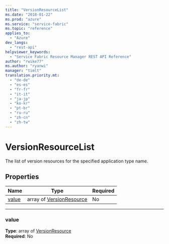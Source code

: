 ```yaml
---
title: "VersionResourceList"
ms.date: "2018-01-22"
ms.prod: "azure"
ms.service: "service-fabric"
ms.topic: "reference"
applies_to: 
  - "Azure"
dev_langs: 
  - "rest-api"
helpviewer_keywords: 
  - "Service Fabric Resource Manager REST API Reference"
author: "rwike77"
ms.author: "ryanwi"
manager: "timlt"
translation.priority.mt: 
  - "de-de"
  - "es-es"
  - "fr-fr"
  - "it-it"
  - "ja-jp"
  - "ko-kr"
  - "pt-br"
  - "ru-ru"
  - "zh-cn"
  - "zh-tw"
---
```

# VersionResourceList

The list of version resources for the specified application type name.

## Properties
| Name | Type | Required |
| --- | --- | --- |
| [value](#value) | array of [VersionResource](sfrp-2017-07-01-preview-model-versionresource.md) | No |

____
### value
__Type__: array of [VersionResource](sfrp-2017-07-01-preview-model-versionresource.md) <br/>
__Required__: No<br/>
<br/>

